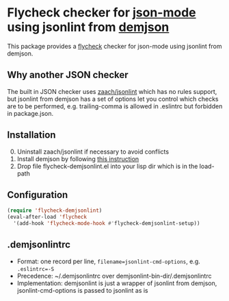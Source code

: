 # Flycheck checker for [json-mode][json-mode-ref] using jsonlint from [demjson][demjson-ref]

This package provides a [flycheck][flycheck-ref] checker for json-mode using jsonlint from demjson.


## Why another JSON checker

The built in JSON checker uses [zaach/jsonlint][jsonlint-ref] which has no rules support,
but jsonlint from demjson has a set of options let you control which checks are to be performed,
e.g. trailing-comma is allowed in .eslintrc but forbidden in package.json.


## Installation
  0. Uninstall zaach/jsonlint if necessary to avoid conflicts
  1. Install demjson by following [this instruction][installing-demjson-ref]
  2. Drop file flycheck-demjsonlint.el into your lisp dir which is in the load-path


## Configuration

```el
(require 'flycheck-demjsonlint)
(eval-after-load 'flycheck
  '(add-hook 'flycheck-mode-hook #'flycheck-demjsonlint-setup))
```

## .demjsonlintrc
  * Format: one record per line, `filename=jsonlint-cmd-options`, e.g. `.eslintrc=-S`
  * Precedence: ~/.demjsonlintrc over demjsonlint-bin-dir/.demjsonlintrc
  * Implementation: demjsonlint is just a wrapper of jsonlint from demjson, jsonlint-cmd-options is passed to jsonlint as is


[demjson-ref]: https://github.com/dmeranda/demjson "demjson"
[json-mode-ref]: https://github.com/joshwnj/json-mode "json-mode"
[jsonlint-ref]: https://github.com/zaach/jsonlint "jsonlint"
[flycheck-ref]: http://www.flycheck.org "Flycheck"
[installing-demjson-ref]: http://deron.meranda.us/python/demjson/install

